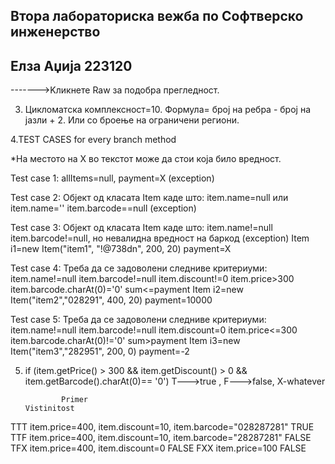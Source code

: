 Втора лабораториска вежба по Софтверско инженерство  
--------------------------------------------------------------------------
Елза Аџија 223120
--------------------------------------------------------------------------
------->Kликнете Raw за подобра прегледност.

3. Цикломатска комплексност=10.
Формула= број на ребра - број на јазли + 2. Или со броење на ограничени региони.

4.TEST CASES for every branch method

*На местото на Х во текстот може да стои која било вредност.

Test case 1: allItems=null, payment=X (exception)

Test case 2: 
             Oбјект од класата Item каде што:
             item.name=null или item.name=''
             item.barcode==null (exception)
             
Test case 3: 
            Oбјект од класата Item каде што:
            item.name!=null 
            item.barcode!=null, но невалидна вредност на баркод (exception)
                 Item i1=new Item("item1", "!@738dn", 200, 20)
                 payment=X
            
Test case 4: 
            Треба да се задоволени следниве критериуми:
            item.name!=null 
            item.barcode!=null
            item.discount!=0
            item.price>300
            item.barcode.charAt(0)='0'
            sum<=payment 
                 Item i2=new Item("item2","028291", 400, 20)
                 payment=10000
            
            
Test case 5: 
            Треба да се задоволени следниве критериуми:
            item.name!=null 
            item.barcode!=null
            item.discount=0
            item.price<=300
            item.barcode.charAt(0)!='0'
            sum>payment
                 Item i3=new Item("item3","282951", 200, 0)
                 payment=-2

5.  if (item.getPrice() > 300 && item.getDiscount() > 0 && item.getBarcode().charAt(0)== '0')
T--->true , F--->false, X-whatever

                Primer                                                             Vistinitost
TTT             item.price=400, item.discount=10, item.barcode="028287281"         TRUE    
ТТF             item.price=400, item.discount=10, item.barcode="28287281"          FALSE
TFX             item.price=400, item.discount=0                                    FALSE
FXX             item.price=100                                                     FALSE
